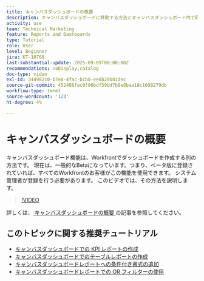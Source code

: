 ```yaml
---
title: キャンバスダッシュボードの概要
description: キャンバスダッシュボードに移動する方法とキャンバスダッシュボード内で既存のレポートを使用したシンプルなダッシュボードを作成する方法について説明します。
activity: use
team: Technical Marketing
feature: Reports and Dashboards
type: Tutorial
role: User
level: Beginner
jira: KT-18768
last-substantial-update: 2025-09-09T00:00:00Z
recommendations: noDisplay,catalog
doc-type: video
exl-id: 344982c0-b7e8-4fac-bcb0-ee6b20b81dec
source-git-commit: 452488fec0f96bdf59bd7b8e8baa18c1698279db
workflow-type: tm+mt
source-wordcount: '123'
ht-degree: 4%

---
```


# キャンバスダッシュボードの概要

キャンバスダッシュボード機能は、Workfrontでダッシュボードを作成する別の方法です。 現在は、一般的なBetaになっています。つまり、ベータ版に登録されていれば、すべてのWorkfrontのお客様がこの機能を使用できます。 システム管理者が登録を行う必要があります。 このビデオでは、その方法を説明します。

>[!VIDEO](https://video.tv.adobe.com/v/3474020/?quality=12&learn=on&enablevpops)

詳しくは、[ キャンバスダッシュボードの概要 ](https://experienceleague.adobe.com/ja/docs/workfront/using/reporting/canvas-dashboards/canvas-dashboards-overview) の記事を参照してください。

## このトピックに関する推奨チュートリアル

* [ キャンバスダッシュボードでの KPI レポートの作成 ](/help/reporting/canvas-dashboards/create-a-kpi-report-on-a-canvas-dashboard.md)
* [キャンバスダッシュボードでのテーブルレポートの作成](/help/reporting/canvas-dashboards/create-a-table-report-on-a-canvas-dashboard.md)
* [キャンバスダッシュボードレポートへの条件付き書式の追加](/help/reporting/canvas-dashboards/add-conditional-formatting-to-a-canvas-dashboard-report.md)
* [キャンバスダッシュボードレポートでの OR フィルターの使用](/help/reporting/canvas-dashboards/use-an-or-filter-in-a-canvas-dashboard-report.md)